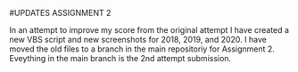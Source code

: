 #UPDATES ASSIGNMENT 2

In an attempt to improve my score from the original attempt I have created a new VBS script and new screenshots for 2018, 2019, and 2020. I have moved the old files to a branch in the main repositoriy for Assignment 2. Eveything in the main branch is the 2nd attempt submission.
